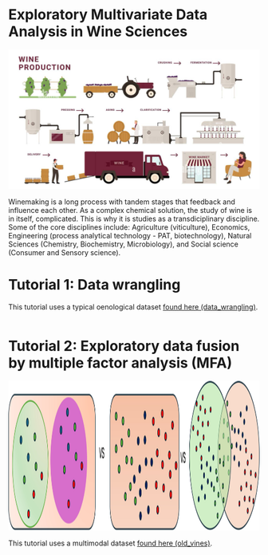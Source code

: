 # Exploratory Multivariate Data Analysis in Wine Sciences

<img src="/figures/winemaking.jpg">

Winemaking is a long process with tandem stages that feedback and influence each other. 
As a complex chemical solution, the study of wine is in itself, complicated.
This is why it is studies as a transdiciplinary discipline.
Some of the core disciplines include: Agriculture (viticulture), Economics, Engineering (process analytical technology - PAT, biotechnology),
Natural Sciences (Chemistry, Biochemistry, Microbiology), and Social science (Consumer and Sensory science).

# Tutorial 1: Data wrangling
This tutorial uses a typical oenological dataset <a href="https://github.com/mpho-mafata/workshop-eco2wine-mvda/blob/main/datasets">found here (data_wrangling)</a>.

```

```

# Tutorial 2: Exploratory data fusion by multiple factor analysis (MFA)

<img height='300' src="/figures/multicluster.jpg">

This tutorial uses a multimodal dataset <a href="https://github.com/mpho-mafata/workshop-eco2wine-mvda/blob/main/datasets">found here (old_vines)</a>.
```

```

